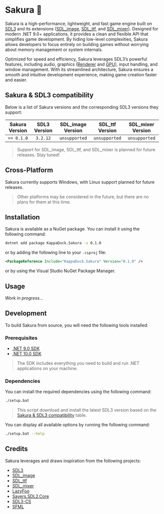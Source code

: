 # Sakura 🌸

Sakura is a high-performance, lightweight, and fast game engine built on [SDL3] and its extensions ([SDL_image], [SDL_ttf], and [SDL_mixer]). Designed for modern .NET 9.0+ applications, it provides a clean and flexible API that simplifies game development. By hiding low-level complexities, Sakura allows developers to focus entirely on building games without worrying about memory management or system internals.

Optimized for speed and efficiency, Sakura leverages SDL3’s powerful features, including audio, graphics ([Renderer] and [GPU]), input handling, and window management. With its streamlined architecture, Sakura ensures a smooth and intuitive development experience, making game creation faster and easier.

## Sakura & SDL3 compatibility

Below is a list of Sakura versions and the corresponding SDL3 versions they support:

| Sakura Version | SDL3 Version | SDL_image Version | SDL_ttf Version | SDL_mixer Version |
| :------------: | :----------: | :---------------: | :-------------: | :---------------: |
|   `>= 0.1.0`   |   `3.2.12`   |   `unsupported`   |  `unsupported`  |   `unsupported`   |

> Support for SDL_image, SDL_ttf, and SDL_mixer is planned for future releases. Stay tuned!

## Cross-Platform

Sakura currently supports Windows, with Linux support planned for future releases.

> Other platforms may be considered in the future, but there are no plans for them at this time.

## Installation

Sakura is available as a NuGet package. You can install it using the following command:

```bash
dotnet add package KappaDuck.Sakura -v 0.1.0
```

or by adding the following line to your `.csproj` file:

```xml
<PackageReference Include="KappaDuck.Sakura" Version="0.1.0" />
```

or by using the Visual Studio NuGet Package Manager.

## Usage

*Work in progress...*

## Development

To build Sakura from source, you will need the following tools installed:

### Prerequisites

- [.NET 9.0 SDK](https://dotnet.microsoft.com/download/dotnet/9.0)
- [.NET 10.0 SDK](https://dotnet.microsoft.com/download/dotnet/10.0)

> The SDK includes everything you need to build and run .NET applications on your machine.

### Dependencies

You can install the required dependencies using the following command:

```bash
./setup.bat
```

> This script download and install the latest SDL3 version based on the [Sakura & SDL3 compatibility](#sakura--sdl3-compatibility) table.

You can display all available options by running the following command:

```bash
./setup.bat --help
```

## Credits

Sakura leverages and draws inspiration from the following projects:

- [SDL3]
- [SDL_image]
- [SDL_ttf]
- [SDL_mixer]
- [LazyFoo](https://lazyfoo.net/index.php)
- [Sayers.SDL2.Core](https://github.com/JeremySayers/Sayers.SDL2.Core)
- [SDL3-CS](https://github.com/flibitijibibo/SDL3-CS)
- [SFML](https://www.sfml-dev.org/)

[SDL3]: https://www.libsdl.org/
[SDL_image]: https://www.libsdl.org/projects/SDL_image/
[SDL_ttf]: https://www.libsdl.org/projects/SDL_ttf/
[SDL_mixer]: https://www.libsdl.org/projects/SDL_mixer/
[Renderer]: https://wiki.libsdl.org/CategoryRender
[GPU]: https://wiki.libsdl.org/CategoryGPU
